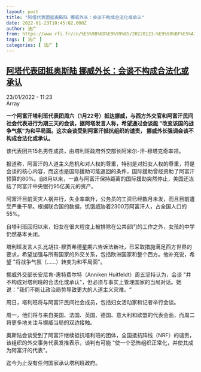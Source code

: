 ```yaml
---
layout: post
title: "阿塔代表团抵奥斯陆 挪威外长：会谈不构成合法化或承认"
date: 2022-01-23T10:45:02.000Z
author: 法广
from: https://www.rfi.fr/cn/%E5%9B%BD%E9%99%85/20220123-%E9%98%BF%E5%A1%94%E4%BB%A3%E8%A1%A8%E5%9B%A2%E6%8A%B5%E5%A5%A5%E6%96%AF%E9%99%86-%E6%8C%AA%E5%A8%81%E5%A4%96%E9%95%BF-%E4%BC%9A%E8%B0%88%E4%B8%8D%E6%9E%84%E6%88%90%E5%90%88%E6%B3%95%E5%8C%96%E6%88%96%E6%89%BF%E8%AE%A4
tags: [ 法广 ]
categories: [ 法广 ]
---
```

<!--1642934702000-->
[阿塔代表团抵奥斯陆 挪威外长：会谈不构成合法化或承认](https://www.rfi.fr/cn/%E5%9B%BD%E9%99%85/20220123-%E9%98%BF%E5%A1%94%E4%BB%A3%E8%A1%A8%E5%9B%A2%E6%8A%B5%E5%A5%A5%E6%96%AF%E9%99%86-%E6%8C%AA%E5%A8%81%E5%A4%96%E9%95%BF-%E4%BC%9A%E8%B0%88%E4%B8%8D%E6%9E%84%E6%88%90%E5%90%88%E6%B3%95%E5%8C%96%E6%88%96%E6%89%BF%E8%AE%A4)
------

<div>
<div>23/01/2022 - 11:23</div>Array<p><strong>                    一个阿富汗塔利班代表团周六（1月22号）抵达挪威，与西方外交官和阿富汗民间社会代表进行为期三天的会谈，据阿塔发言人称，希望通过会谈能 "改变该国的战争气氛"为和平局面。这次会谈受到阿富汗抵抗组织的谴责， 挪威外长强调会谈不构成合法化或承认。                </strong></p><div >                    <p>该代表团共15名男性成员，由塔利班政府外交部长阿米尔-汗-穆塔克奇率领。</p><p>报道称，阿富汗的人道主义危机和对人权的尊重，特别是对妇女人权的尊重，将是会谈的核心内容，而这也是国际援助可能返回的条件，国际援助曾经资助了阿富汗预算的80%。自8月以来，一直与阿富汗保持距离的国际援助突然停止，美国还冻结了阿富汗中央银行95亿美元的资产。</p><p>阿富汗目前天灾人祸并行，失业率飙升，公务员的工资已经数月未发，而且目前遭受严重干旱。根据联合国的数据，饥饿威胁着2300万阿富汗人，占全国人口的55%。</p><p>自塔利班回归以来，妇女在很大程度上被排除在公共部门的工作之外，女孩的中学仍然基本关闭。</p><p>塔利班发言人扎比胡拉-穆贾希德星期六告诉法新社，已采取措施满足西方世界的要求，希望加强与所有国家的外交关系，包括欧洲国家和整个西方。他补充说，希望 "将战争气氛（......）转变为和平局面"。</p><p>挪威外交部长安尼肯-惠特费尔特（Anniken Huitfeldt）周五坚持认为，会谈 "并不构成对塔利班的合法化或承认"，但必须与事实上管理国家的当局对话。她说："我们不能让政治局势导致更大的人道主义灾难。“</p><p>周日，塔利班将与阿富汗民间社会成员，包括妇女活动家和记者举行会谈。</p><p>周一，他们将与来自美国、法国、英国、德国、意大利和欧盟的代表会面，而周二将更多地关注与挪威当局的双边接触。</p><p>奥斯陆会谈受到了阿富汗继续抵抗塔利班的团体，全国抵抗阵线（NRF）的谴责，该组织的外交事务代表发推表示，谈判有可能 "使一个恐怖组织正常化，并使其成为阿富汗的代表"。</p><p>迄今为止没有任何国家承认塔利班政府。</p>                                            <div data-selfpromo-newsletter>    </div>    <div data-selfpromo-app>    </div>                </div>
</div>
